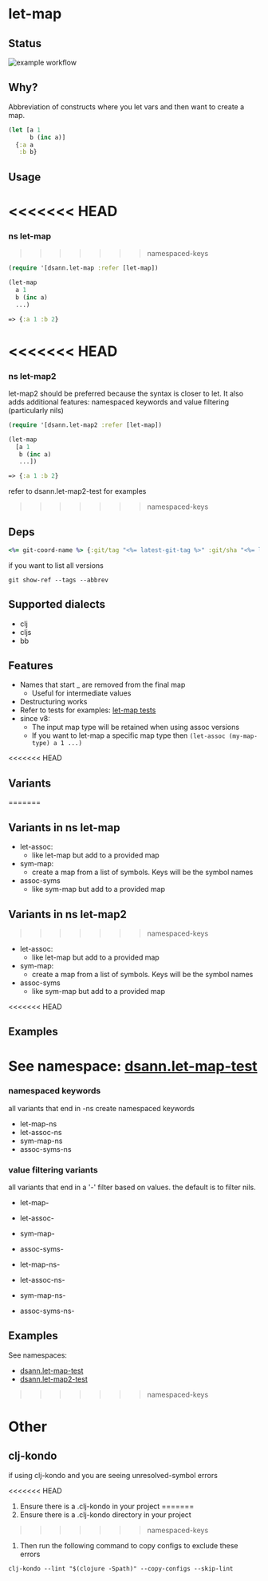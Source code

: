 # let-map

## Status

![example workflow](https://github.com/davesann/let-map/actions/workflows/tests.yml/badge.svg)

## Why?

Abbreviation of constructs where you let vars and then want to create a map.

```clojure
(let [a 1
      b (inc a)]
  {:a a
   :b b}

```

## Usage

<<<<<<< HEAD
=======
### ns let-map 

>>>>>>> namespaced-keys
```clojure
(require '[dsann.let-map :refer [let-map])

(let-map
  a 1
  b (inc a)
  ...)

=> {:a 1 :b 2}

```

<<<<<<< HEAD
=======
### ns let-map2

let-map2 should be preferred because the syntax is closer to let.
It also adds additional features: namespaced keywords and value filtering (particularly nils)

```clojure
(require '[dsann.let-map2 :refer [let-map])

(let-map
  [a 1
   b (inc a)
   ...])

=> {:a 1 :b 2}

```

refer to dsann.let-map2-test for examples


>>>>>>> namespaced-keys
## Deps

```clojure
<%= git-coord-name %> {:git/tag "<%= latest-git-tag %>" :git/sha "<%= latest-git-sha %>"}
```

if you want to list all versions

```
git show-ref --tags --abbrev
```

## Supported dialects

- clj
- cljs
- bb

## Features

- Names that start \_ are removed from the final map
  - Useful for intermediate values
- Destructuring works
- Refer to tests for examples: [let-map tests](src/test/clj/dsann/let_map_test.cljc)
- since v8:
  - The input map type will be retained when using assoc versions
  - If you want to let-map a specific map type then `(let-assoc (my-map-type) a 1 ...)`

<<<<<<< HEAD
## Variants
=======
## Variants in ns let-map

- let-assoc:
  - like let-map but add to a provided map
- sym-map:
  - create a map from a list of symbols. Keys will be the symbol names
- assoc-syms
  - like sym-map but add to a provided map
  
## Variants in ns let-map2
>>>>>>> namespaced-keys

- let-assoc:
  - like let-map but add to a provided map
- sym-map:
  - create a map from a list of symbols. Keys will be the symbol names
- assoc-syms
  - like sym-map but add to a provided map

<<<<<<< HEAD
## Examples

See namespace: [dsann.let-map-test](src/test/clj/dsann/let_map_test.cljc)
=======
### namespaced keywords

all variants that end in -ns create namespaced keywords

- let-map-ns
- let-assoc-ns
- sym-map-ns
- assoc-syms-ns

### value filtering variants 

all variants that end in a '-' filter based on values. the default is to filter nils.
  
- let-map-
- let-assoc-
- sym-map-
- assoc-syms-

- let-map-ns-
- let-assoc-ns-
- sym-map-ns-
- assoc-syms-ns-

## Examples

See namespaces: 
- [dsann.let-map-test](src/test/clj/dsann/let_map_test.cljc)
- [dsann.let-map2-test](src/test/clj/dsann/let_map2_test.cljc)
>>>>>>> namespaced-keys

# Other

## clj-kondo

if using clj-kondo and you are seeing unresolved-symbol errors

<<<<<<< HEAD
1. Ensure there is a .clj-kondo in your project
=======
1. Ensure there is a .clj-kondo directory in your project
>>>>>>> namespaced-keys
1. Then run the following command to copy configs to exclude these errors

```
clj-kondo --lint "$(clojure -Spath)" --copy-configs --skip-lint
```
